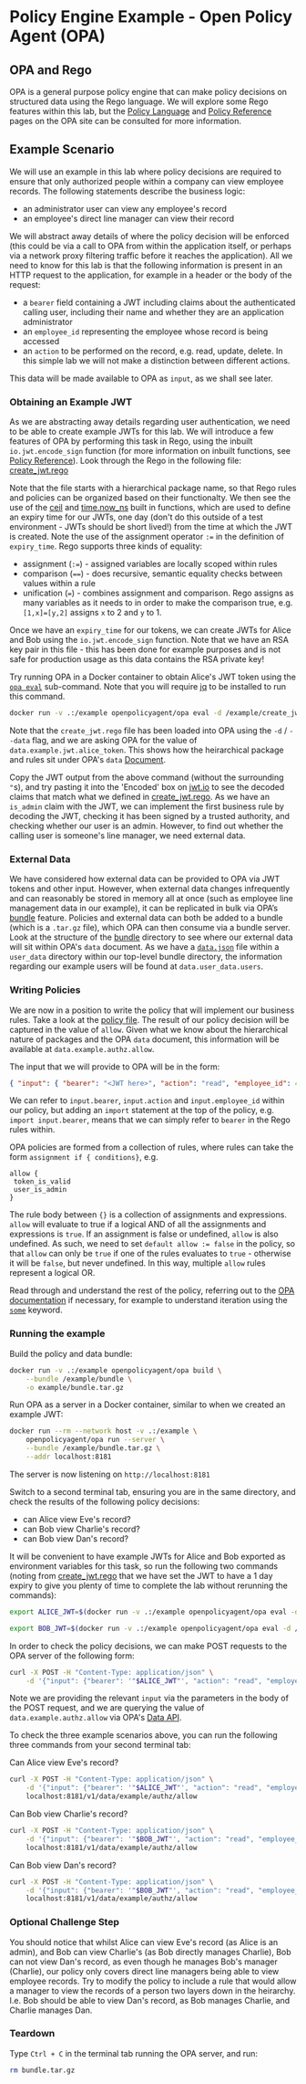 # Policy Engine Example - Open Policy Agent (OPA)

## OPA and Rego

OPA is a general purpose policy engine that can make policy decisions on structured data using the Rego language. We will explore some Rego features within this lab, but the [Policy Language](https://www.openpolicyagent.org/docs/latest/policy-language/) and [Policy Reference](https://www.openpolicyagent.org/docs/latest/policy-reference/) pages on the OPA site can be consulted for more information.

## Example Scenario

We will use an example in this lab where policy decisions are required to ensure that only authorized people within a company can view employee records. The following statements describe the business logic:

- an administrator user can view any employee's record
- an employee's direct line manager can view their record

We will abstract away details of where the policy decision will be enforced (this could be via a call to OPA from within the application itself, or perhaps via a network proxy filtering traffic before it reaches the application). All we need to know for this lab is that the following information is present in an HTTP request to the application, for example in a header or the body of the request:

- a `bearer` field containing a JWT including claims about the authenticated calling user, including their name and whether they are an application administrator
- an `employee_id` representing the employee whose record is being accessed
- an `action` to be performed on the record, e.g. read, update, delete. In this simple lab we will not make a distinction between different actions.

This data will be made available to OPA as `input`, as we shall see later.

### Obtaining an Example JWT

As we are abstracting away details regarding user authentication, we need to be able to create example JWTs for this lab. We will introduce a few features of OPA by performing this task in Rego, using the inbuilt `io.jwt.encode_sign` function (for more information on inbuilt functions, see [Policy Reference](https://www.openpolicyagent.org/docs/latest/policy-reference/)). Look through the Rego in the following file: [create_jwt.rego](create_jwt.rego)

Note that the file starts with a hierarchical package name, so that Rego rules and policies can be organized based on their functionalty. We then see the use of the [ceil](https://www.openpolicyagent.org/docs/latest/policy-reference/#builtin-numbers-ceil) and [time.now_ns](https://www.openpolicyagent.org/docs/latest/policy-reference/#builtin-time-timenow_ns) built in functions, which are used to define an expiry time for our JWTs, one day (don't do this outside of a test environment - JWTs should be short lived!) from the time at which the JWT is created. Note the use of the assignment operator `:=` in the definition of `expiry_time`. Rego supports three kinds of equality:

- assignment (`:=`) - assigned variables are locally scoped within rules
- comparison (`==`) - does recursive, semantic equality checks between values within a rule
- unification (`=`) - combines assignment and comparison. Rego assigns as many variables as it needs to in order to make the comparison true, e.g. `[1,x]=[y,2]` assigns `x` to 2 and `y` to 1.

Once we have an `expiry_time` for our tokens, we can create JWTs for Alice and Bob using the `io.jwt.encode_sign` function. Note that we have an RSA key pair in this file - this has been done for example purposes and is not safe for production usage as this data contains the RSA private key!

Try running OPA in a Docker container to obtain Alice's JWT token using the [`opa eval`](https://www.openpolicyagent.org/docs/latest/#2-try-opa-eval) sub-command. Note that you will require [jq](https://jqlang.github.io/jq/download/) to be installed to run this command.

```bash
docker run -v .:/example openpolicyagent/opa eval -d /example/create_jwt.rego 'data.example.jwt.alice_token' | jq '.result[0].expressions[0].value'
```

Note that the `create_jwt.rego` file has been loaded into OPA using the `-d` / `--data` flag, and we are asking OPA for the value of `data.example.jwt.alice_token`. This shows how the heirarchical package and rules sit under OPA's `data` [Document](https://www.openpolicyagent.org/docs/latest/philosophy/#the-opa-document-model).

Copy the JWT output from the above command (without the surrounding `"`s), and try pasting it into the 'Encoded' box on [jwt.io](https://jwt.io/) to see the decoded claims that match what we defined in [create_jwt.rego](create_jwt.rego). As we have an `is_admin` claim with the JWT, we can implement the first business rule by decoding the JWT, checking it has been signed by a trusted authority, and checking whether our user is an admin. However, to find out whether the calling user is someone's line manager, we need external data.

### External Data

We have considered how external data can be provided to OPA via JWT tokens and other input. However, when external data changes infrequently and can reasonably be stored in memory all at once (such as employee line management data in our example), it can be replicated in bulk via OPA’s [bundle](https://www.openpolicyagent.org/docs/latest/external-data/#option-3-bundle-api) feature. Policies and external data can both be added to a bundle (which is a `.tar.gz` file), which OPA can then consume via a bundle server. Look at the structure of the [bundle](bundle/) directory to see where our external data will sit within OPA's `data` document. As we have a [`data.json`](bundle/user_data/data.json) file within a `user_data` directory within our top-level bundle directory, the information regarding our example users will be found at `data.user_data.users`.

### Writing Policies

We are now in a position to write the policy that will implement our business rules. Take a look at the [policy file](bundle/example/authz/policy.rego). The result of our policy decision will be captured in the value of `allow`. Given what we know about the hierarchical nature of packages and the OPA `data` document, this information will be available at `data.example.authz.allow`.

The input that we will provide to OPA will be in the form:

```json
{ "input": { "bearer": "<JWT here>", "action": "read", "employee_id": 4 } }
```

We can refer to `input.bearer`, `input.action` and `input.employee_id` within our policy, but adding an `import` statement at the top of the policy, e.g. `import input.bearer`, means that we can simply refer to `bearer` in the Rego rules within.

OPA policies are formed from a collection of rules, where rules can take the form `assignment if { conditions}`, e.g.

```rego
allow {
 token_is_valid
 user_is_admin
}
```

The rule body between `{}` is a collection of assignments and expressions. `allow` will evaluate to true if a logical AND of all the assignments and expressions is `true`. If an assignment is false or undefined, `allow` is also undefined. As such, we need to set `default allow := false` in the policy, so that `allow` can only be `true` if one of the rules evaluates to `true` - otherwise it will be `false`, but never undefined. In this way, multiple `allow` rules represent a logical OR.

Read through and understand the rest of the policy, referring out to the [OPA documentation](https://www.openpolicyagent.org/docs/latest/) if necessary, for example to understand iteration using the [`some`](https://www.openpolicyagent.org/docs/latest/) keyword.

### Running the example

Build the policy and data bundle:

```bash
docker run -v .:/example openpolicyagent/opa build \
    --bundle /example/bundle \
    -o example/bundle.tar.gz
```

Run OPA as a server in a Docker container, similar to when we created an example JWT:

```bash
docker run --rm --network host -v .:/example \
    openpolicyagent/opa run --server \
    --bundle /example/bundle.tar.gz \
    --addr localhost:8181
```

The server is now listening on `http://localhost:8181`

Switch to a second terminal tab, ensuring you are in the same directory, and check the results of the following policy decisions:

- can Alice view Eve's record?
- can Bob view Charlie's record?
- can Bob view Dan's record?

It will be convenient to have example JWTs for Alice and Bob exported as environment variables for this task, so run the following two commands (noting from [create_jwt.rego](create_jwt.rego) that we have set the JWT to have a 1 day expiry to give you plenty of time to complete the lab without rerunning the commands):

```bash
export ALICE_JWT=$(docker run -v .:/example openpolicyagent/opa eval -d /example/create_jwt.rego 'data.example.jwt.alice_token' | jq '.result[0].expressions[0].value')
```

```bash
export BOB_JWT=$(docker run -v .:/example openpolicyagent/opa eval -d /example/create_jwt.rego 'data.example.jwt.bob_token' | jq '.result[0].expressions[0].value')
```

In order to check the policy decisions, we can make POST requests to the OPA server of the following form:

```bash
curl -X POST -H "Content-Type: application/json" \
    -d '{"input": {"bearer": '"$ALICE_JWT"', "action": "read", "employee_id": 5}}' localhost:8181/v1/data/example/authz/allow
```

Note we are providing the relevant `input` via the parameters in the body of the POST request, and we are querying the value of `data.example.authz.allow` via OPA's [Data API](https://www.openpolicyagent.org/docs/latest/rest-api/#data-api).

To check the three example scenarios above, you can run the following three commands from your second terminal tab:

Can Alice view Eve's record?

```bash
curl -X POST -H "Content-Type: application/json" \
    -d '{"input": {"bearer": '"$ALICE_JWT"', "action": "read", "employee_id": 5}}' \
    localhost:8181/v1/data/example/authz/allow
```

Can Bob view Charlie's record?

```bash
curl -X POST -H "Content-Type: application/json" \
    -d '{"input": {"bearer": '"$BOB_JWT"', "action": "read", "employee_id": 3}}' \
    localhost:8181/v1/data/example/authz/allow
```

Can Bob view Dan's record?

```bash
curl -X POST -H "Content-Type: application/json" \
    -d '{"input": {"bearer": '"$BOB_JWT"', "action": "read", "employee_id": 4}}' \
    localhost:8181/v1/data/example/authz/allow
```

### Optional Challenge Step

You should notice that whilst Alice can view Eve's record (as Alice is an admin), and Bob can view Charlie's (as Bob directly manages Charlie), Bob can not view Dan's record, as even though he manages Bob's manager (Charlie), our policy only covers direct line managers being able to view employee records. Try to modify the policy to include a rule that would allow a manager to view the records of a person two layers down in the heirarchy. I.e. Bob should be able to view Dan's record, as Bob manages Charlie, and Charlie manages Dan.

### Teardown

Type `Ctrl + C` in the terminal tab running the OPA server, and run:

```bash
rm bundle.tar.gz
```
